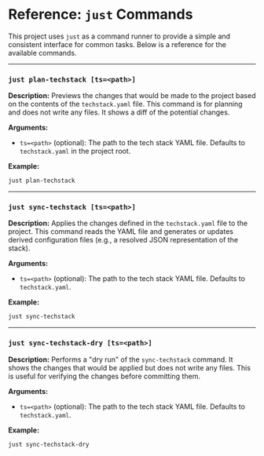 # Reference: `just` Commands

This project uses `just` as a command runner to provide a simple and consistent interface for common tasks. Below is a reference for the available commands.

---

### `just plan-techstack [ts=<path>]`

**Description:**
Previews the changes that would be made to the project based on the contents of the `techstack.yaml` file. This command is for planning and does not write any files. It shows a diff of the potential changes.

**Arguments:**

- `ts=<path>` (optional): The path to the tech stack YAML file. Defaults to `techstack.yaml` in the project root.

**Example:**

```bash
just plan-techstack
```

---

### `just sync-techstack [ts=<path>]`

**Description:**
Applies the changes defined in the `techstack.yaml` file to the project. This command reads the YAML file and generates or updates derived configuration files (e.g., a resolved JSON representation of the stack).

**Arguments:**

- `ts=<path>` (optional): The path to the tech stack YAML file. Defaults to `techstack.yaml`.

**Example:**

```bash
just sync-techstack
```

---

### `just sync-techstack-dry [ts=<path>]`

**Description:**
Performs a "dry run" of the `sync-techstack` command. It shows the changes that would be applied but does not write any files. This is useful for verifying the changes before committing them.

**Arguments:**

- `ts=<path>` (optional): The path to the tech stack YAML file. Defaults to `techstack.yaml`.

**Example:**

```bash
just sync-techstack-dry
```
